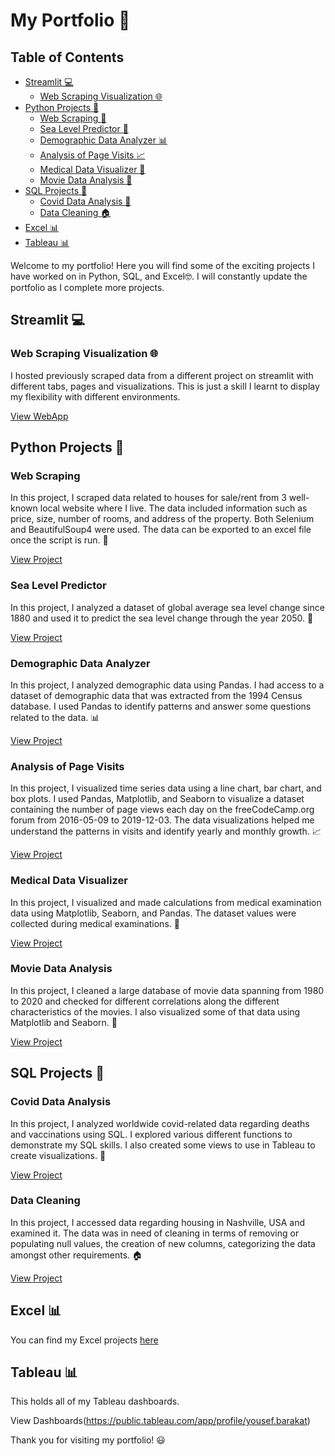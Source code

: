 # My Portfolio :briefcase:

## Table of Contents
   * [Streamlit :computer:](#streamlit-computer)
       * [Web Scraping Visualization :globe_with_meridians:](#web-scraping-visualization-globe_with_meridians)
   * [Python Projects :snake:](#python-projects-snake)
       * [Web Scraping :house_with_garden:](#web-scraping)
       * [Sea Level Predictor :ocean:](#sea-level-predictor)
       * [Demographic Data Analyzer :bar_chart:](#demographic-data-analyzer)
       * [Analysis of Page Visits :chart_with_upwards_trend:](#analysis-of-page-visits)
       * [Medical Data Visualizer :pill:](#medical-data-visualizer)
       * [Movie Data Analysis :movie_camera:](#movie-data-analysis)
   * [SQL Projects :floppy_disk:](#sql-projects-floppy_disk)
       * [Covid Data Analysis :microbe:](#covid-data-analysis)
       * [Data Cleaning :house:](#data-cleaning)
   * [Excel :bar_chart:](#excel-bar_chart)
   * [Tableau :bar_chart:](#tableau-bar_chart)

Welcome to my portfolio! Here you will find some of the exciting projects I have worked on in Python, SQL, and Excel:nerd_face:. I will constantly update the portfolio as I complete more projects.

## Streamlit :computer:

### Web Scraping Visualization :globe_with_meridians:
I hosted previously scraped data from a different project on streamlit with different tabs, pages and visualizations. This is just a skill I learnt to display my flexibility with different environments.

[View WebApp](https://yousef-barakat99-houses.streamlit.app/)

## Python Projects :snake:

### Web Scraping
In this project, I scraped data related to houses for sale/rent from 3 well-known local website where I live. The data included information such as price, size, number of rooms, and address of the property. Both Selenium and BeautifulSoup4 were used. The data can be exported to an excel file once the script is run. :house_with_garden:

[View Project](https://github.com/YousefBarakat99/My_Portfolio/tree/main/Data%20Analysis%20with%20Python/Data%20Scraping)

### Sea Level Predictor
In this project, I analyzed a dataset of global average sea level change since 1880 and used it to predict the sea level change through the year 2050. :ocean:

[View Project](https://github.com/YousefBarakat99/My_Portfolio/tree/main/Data%20Analysis%20with%20Python/Sealevel)

### Demographic Data Analyzer
In this project, I analyzed demographic data using Pandas. I had access to a dataset of demographic data that was extracted from the 1994 Census database. I used Pandas to identify patterns and answer some questions related to the data. :bar_chart:

[View Project](https://github.com/YousefBarakat99/My_Portfolio/tree/main/Data%20Analysis%20with%20Python/Adult%20population)

### Analysis of Page Visits
In this project, I visualized time series data using a line chart, bar chart, and box plots. I used Pandas, Matplotlib, and Seaborn to visualize a dataset containing the number of page views each day on the freeCodeCamp.org forum from 2016-05-09 to 2019-12-03. The data visualizations helped me understand the patterns in visits and identify yearly and monthly growth. :chart_with_upwards_trend:

[View Project](https://github.com/YousefBarakat99/My_Portfolio/tree/main/Data%20Analysis%20with%20Python/Forum)

### Medical Data Visualizer
In this project, I visualized and made calculations from medical examination data using Matplotlib, Seaborn, and Pandas. The dataset values were collected during medical examinations. :pill:

[View Project](https://github.com/YousefBarakat99/My_Portfolio/tree/main/Data%20Analysis%20with%20Python/Medical)

### Movie Data Analysis
In this project, I cleaned a large database of movie data spanning from 1980 to 2020 and checked for different correlations along the different characteristics of the movies. I also visualized some of that data using Matplotlib and Seaborn. :movie_camera:

[View Project](https://github.com/YousefBarakat99/My_Portfolio/tree/main/Data%20Analysis%20with%20Python/Movies)

## SQL Projects :floppy_disk:

### Covid Data Analysis
In this project, I analyzed worldwide covid-related data regarding deaths and vaccinations using SQL. I explored various different functions to demonstrate my SQL skills. I also created some views to use in Tableau to create visualizations. :microbe:

[View Project](https://github.com/YousefBarakat99/My_Portfolio/tree/main/SQL/Covid)

### Data Cleaning
In this project, I accessed data regarding housing in Nashville, USA and examined it. The data was in need of cleaning in terms of removing or populating null values, the creation of new columns, categorizing the data amongst other requirements. :house:

[View Project](https://github.com/YousefBarakat99/My_Portfolio/tree/main/SQL/Data%20Cleaning)

## Excel :bar_chart:
You can find my Excel projects [here](https://github.com/YousefBarakat99/My_Portfolio/tree/main/Excel/Bike)

## Tableau :bar_chart:
This holds all of my Tableau dashboards.

View Dashboards(https://public.tableau.com/app/profile/yousef.barakat)


Thank you for visiting my portfolio! :smiley:
